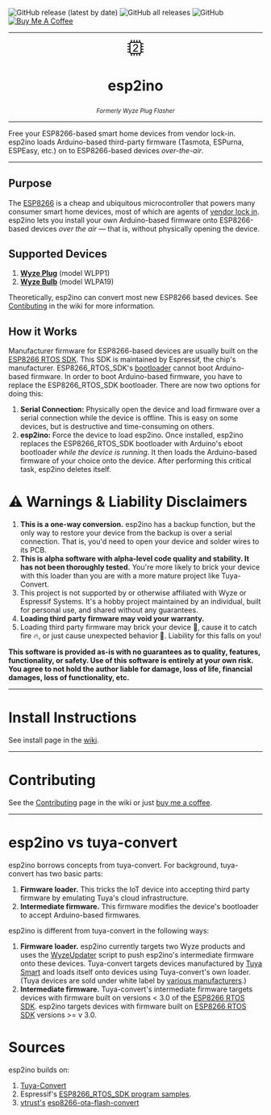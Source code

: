 ![GitHub release (latest by date)](https://img.shields.io/github/v/release/elahd/esp2ino) ![GitHub all releases](https://img.shields.io/github/downloads/elahd/esp2ino/total) ![GitHub](https://img.shields.io/github/license/elahd/esp2ino) [![Buy Me A Coffee](https://img.shields.io/badge/%20-Buy%20Me%20A%20Coffee-grey?logo=buy-me-a-coffee)](https://www.buymeacoffee.com/elahd)

***

<div align="center">
<img src="https://github.com/elahd/esp2ino/blob/main/resources/logo/favicon-io/favicon-32x32.png?raw=true">
<h1>esp2ino</h1>
 <sub><em>Formerly Wyze Plug Flasher</em></sub>
</div>

***

Free your ESP8266-based smart home devices from vendor lock-in. esp2ino loads Arduino-based third-party firmware (Tasmota, ESPurna, ESPEasy, etc.) on to ESP8266-based devices _over-the-air_.

***

## Purpose

The [ESP8266](https://www.espressif.com/en/products/socs/esp8266) is a cheap and ubiquitous microcontroller that powers many consumer smart home devices, most of which are agents of [vendor lock in](https://en.wikipedia.org/wiki/Vendor_lock-in). esp2ino lets you install your own Arduino-based firmware onto ESP8266-based devices *over the air* — that is, without physically opening the device.

## Supported Devices

1. [__Wyze Plug__](https://wyze.com/wyze-plug.html) (model WLPP1)
2. [__Wyze Bulb__](https://wyze.com/wyze-bulb.html) (model WLPA19)

Theoretically, esp2ino can convert most new ESP8266 based devices. See [Contibuting](https://github.com/elahd/esp2ino/wiki/Contributing) in the wiki for more information.

## How it Works

Manufacturer firmware for ESP8266-based devices are usually built on the [ESP8266 RTOS SDK](https://github.com/espressif/ESP8266_RTOS_SDK). This SDK is maintained by Espressif, the chip's manufacturer. ESP8266_RTOS_SDK's [bootloader](https://en.wikipedia.org/wiki/Bootloader) cannot boot Arduino-based firmware. In order to boot Arduino-based firmware, you have to replace the ESP8266_RTOS_SDK bootloader. There are now two options for doing this:

1. __Serial Connection:__ Physically open the device and load firmware over a serial connection while the device is offline. This is easy on some devices, but is destructive and time-consuming on others.
2. __esp2ino:__ Force the device to load esp2ino. Once installed, esp2ino replaces the ESP8266_RTOS_SDK bootloader with Arduino's eboot bootloader _while the device is running_. It then loads the Arduino-based firmware of your choice onto the device. After performing this critical task, esp2ino deletes itself.

# ⚠️ Warnings & Liability Disclaimers

1. __This is a one-way conversion.__ esp2ino has a backup function, but the only way to restore your device from the backup is over a serial connection. That is, you'd need to open your device and solder wires to its PCB.
2. __This is alpha software with alpha-level code quality and stability. It has not been thoroughly tested.__ You're more likely to brick your device with this loader than you are with a more mature project like Tuya-Convert.
3. This project is not supported by or otherwise affiliated with Wyze or Espressif Systems. It's a hobby project maintained by an individual, built for personal use, and shared without any guarantees.
4. __Loading third party firmware may void your warranty.__
5. Loading third party firmware may brick your device 🧱, cause it to catch fire 🔥, or just cause unexpected behavior 🤪. Liability for this falls on you!

__This software is provided as-is with no guarantees as to quality, features, functionality, or safety. Use of this software is entirely at your own risk. You agree to not hold the author liable for damage, loss of life, financial damages, loss of functionality, etc.__

***

# Install Instructions

See install page in the [wiki](https://github.com/elahd/esp2ino/wiki).

***

# Contributing

See the [Contributing](https://github.com/elahd/esp2ino/wiki/Contributing) page in the wiki or just <a href="https://www.buymeacoffee.com/elahd" target="_blank">buy me a coffee</a>.

***

# esp2ino vs tuya-convert

esp2ino borrows concepts from tuya-convert. For background, tuya-convert has two basic parts:

1. __Firmware loader.__ This tricks the IoT device into accepting third party firmware by emulating Tuya's cloud infrastructure.
2. __Intermediate firmware.__ This firmware modifies the device's bootloader to accept Arduino-based firmwares.

esp2ino is different from tuya-convert in the following ways:

1. __Firmware loader.__ esp2ino currently targets two Wyze products and uses the [WyzeUpdater](https://github.com/HclX/WyzeUpdater) script to push esp2ino's intermediate firmware onto these devices. Tuya-convert targets devices manufactured by [Tuya Smart](https://www.tuya.com/) and loads itself onto devices using Tuya-convert's own loader. (Tuya devices are sold under white label by [various manufacturers](https://www.google.com/search?q=site%3Atemplates.blakadder.com+tuya-convert).)
2. __Intermediate firmware.__ Tuya-convert's intermediate firmware targets devices with firmware built on versions < 3.0 of the [ESP8266 RTOS SDK](https://github.com/espressif/ESP8266_RTOS_SDK). esp2ino targets devices with firmware built on [ESP8266 RTOS SDK](https://github.com/espressif/ESP8266_RTOS_SDK) versions >= v 3.0.

# Sources

esp2ino builds on:

1. [Tuya-Convert](https://github.com/ct-Open-Source/tuya-convert)
2. Espressif's [ESP8266_RTOS_SDK program samples](https://github.com/espressif/ESP8266_RTOS_SDK/tree/master/examples).
3. [vtrust's](https://www.vtrust.de) [esp8266-ota-flash-convert](https://github.com/vtrust-de/esp8266-ota-flash-convert)
